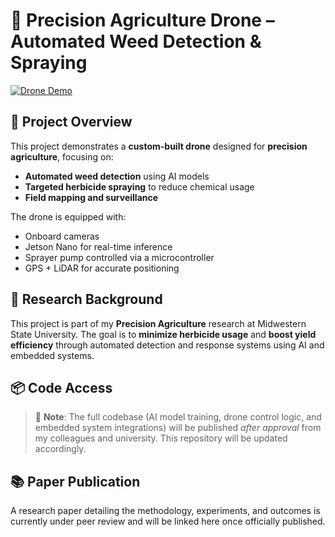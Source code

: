 # 🌾 Precision Agriculture Drone – Automated Weed Detection & Spraying

[![Drone Demo](https://img.youtube.com/vi/kY86-xJx1SY/0.jpg)](https://youtu.be/kY86-xJx1SY)

## 🎯 Project Overview

This project demonstrates a **custom-built drone** designed for **precision agriculture**, focusing on:

- **Automated weed detection** using AI models  
- **Targeted herbicide spraying** to reduce chemical usage  
- **Field mapping and surveillance**

The drone is equipped with:
- Onboard cameras  
- Jetson Nano for real-time inference  
- Sprayer pump controlled via a microcontroller  
- GPS + LiDAR for accurate positioning  


## 🔬 Research Background

This project is part of my **Precision Agriculture** research at Midwestern State University. The goal is to **minimize herbicide usage** and **boost yield efficiency** through automated detection and response systems using AI and embedded systems.

## 📦 Code Access

> 🛑 **Note**: The full codebase (AI model training, drone control logic, and embedded system integrations) will be published *after approval* from my colleagues and university. This repository will be updated accordingly.

## 📚 Paper Publication

A research paper detailing the methodology, experiments, and outcomes is currently under peer review and will be linked here once officially published.
